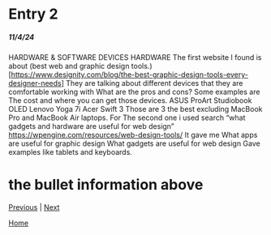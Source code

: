 # Entry 2
##### 11/4/24

HARDWARE & SOFTWARE
DEVICES HARDWARE
The first website I found is about (best web and graphic design tools.)
[https://www.designity.com/blog/the-best-graphic-design-tools-every-designer-needs]
They are talking about different devices that they are comfortable working with
 What are the pros and cons?
Some examples are 
The cost and where you can get those devices.
ASUS ProArt Studiobook OLED
Lenovo Yoga 7i
Acer Swift 3 
Those are 3 the best excluding MacBook Pro  and MacBook Air laptops.
For The second one i used search “what gadgets and hardware are useful for web design”
https://wpengine.com/resources/web-design-tools/
It gave me
What apps are useful for graphic design
What gadgets are useful for web design 
Gave examples like tablets and keyboards.

# the bullet information above

[Previous](entry01.md) | [Next](entry03.md)

[Home](../README.md)
